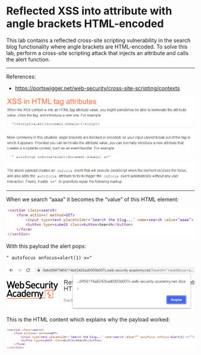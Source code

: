 
# Reflected XSS into attribute with angle brackets HTML-encoded

This lab contains a reflected cross-site scripting vulnerability in the search blog functionality where angle brackets are HTML-encoded. To solve this lab, perform a cross-site scripting attack that injects an attribute and calls the alert function.

---------------------------------------------

References:

- https://portswigger.net/web-security/cross-site-scripting/contexts



![img](images/Reflected%20XSS%20into%20attribute%20with%20angle%20brackets%20HTML-encoded/1.png)

---------------------------------------------

When we search “aaaa” it becomes the “value” of this HTML element:



![img](images/Reflected%20XSS%20into%20attribute%20with%20angle%20brackets%20HTML-encoded/2.png)

With this payload the alert pops:

```
" autofocus onfocus=alert(1) x="
```



![img](images/Reflected%20XSS%20into%20attribute%20with%20angle%20brackets%20HTML-encoded/3.png)


This is the HTML content which explains why the payload worked:



![img](images/Reflected%20XSS%20into%20attribute%20with%20angle%20brackets%20HTML-encoded/4.png)